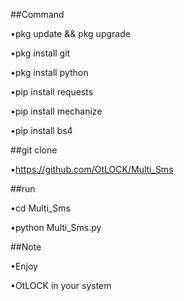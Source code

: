 ##Command

•pkg update && pkg upgrade

•pkg install git

•pkg install python

•pip install requests

•pip install mechanize

•pip install bs4

##git clone

•https://github.com/OtLOCK/Multi_Sms

##run

•cd Multi_Sms

•python Multi_Sms.py

##Note

•Enjoy

•OtLOCK in your system
